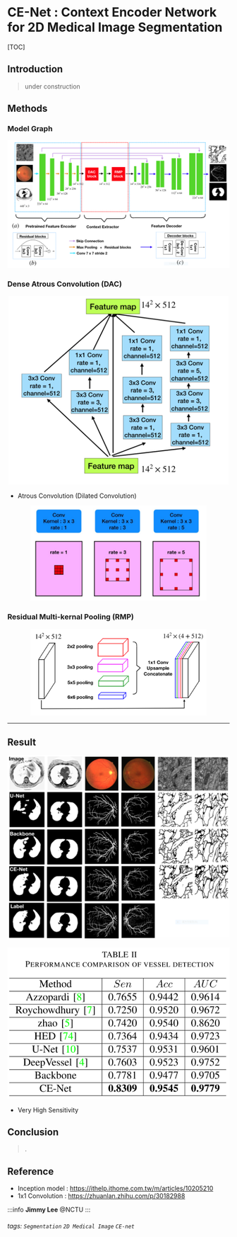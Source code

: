 CE-Net : Context Encoder Network for 2D  Medical Image Segmentation
===
[TOC]

## Introduction
> under construction
> 



## Methods
### Model Graph
>
![](https://github.com/MEL-NCTU/Weekly-sharing-/blob/master/Paper_sharing/Images/CE-Net_model.PNG?raw=true)


### Dense Atrous Convolution (DAC)

<p align="center">
<img src="https://github.com/MEL-NCTU/Weekly-sharing-/blob/master/Paper_sharing/Images/CE-Net_DAC.PNG?raw=true" alt="drawing" width="500"/>
</p>

-  Atrous Convolution (Dilated Convolution)
<p align="center">
<img src="https://github.com/MEL-NCTU/Weekly-sharing-/blob/master/Paper_sharing/Images/CE-Net_atrous.PNG?raw=true" alt="drawing" width="400"/>

</p>
     
### Residual Multi-kernal Pooling (RMP)

<p align="center">
 <img src="https://github.com/MEL-NCTU/Weekly-sharing-/blob/master/Paper_sharing/Images/CE-Net_RMP.PNG?raw=true" alt="drawing" width="400"/>
</p>

---

## Result
![](https://github.com/MEL-NCTU/Weekly-sharing-/blob/master/Paper_sharing/Images/CE-Net_result_pic.PNG?raw=true)

![](https://github.com/MEL-NCTU/Weekly-sharing-/blob/master/Paper_sharing/Images/CE-Net_acc.PNG?raw=true)

- Very High Sensitivity
## Conclusion
>. 

## Reference
- Inception model : 
https://ithelp.ithome.com.tw/m/articles/10205210
- 1x1 Convolution :
https://zhuanlan.zhihu.com/p/30182988

:::info
**Jimmy Lee** @NCTU
:::

###### tags: `Segmentation` `2D Medical Image` `CE-net`
